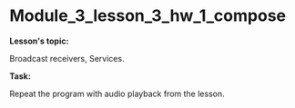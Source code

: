 # Module_3_lesson_3_hw_1_compose
**Lesson's topic:**

Broadcast receivers, Services.

**Task:**

Repeat the program with audio playback from the lesson.
